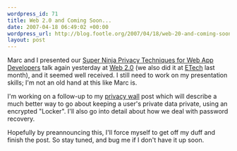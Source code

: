 ```yaml
--- 
wordpress_id: 71
title: Web 2.0 and Coming Soon...
date: 2007-04-18 06:49:02 +00:00
wordpress_url: http://blog.footle.org/2007/04/18/web-20-and-coming-soon/
layout: post
---
```

Marc and I presented our <a href="http://www.web2expo.com/cs/webex2007/view/e_sess/11865">Super Ninja Privacy Techniques for Web App Developers</a> talk again yesterday at <a href="http://www.web2expo.com/">Web 2.0</a> (we also did it at <a href="http://conferences.oreillynet.com/etech/">ETech</a> last month), and it seemed well received. I still need to work on my presentation skills; I'm not an old hand at this like Marc is.

I'm working on a follow-up to my <a href="http://blog.footle.org/2007/02/22/protecting-your-users-data-with-a-privacy-wall/">privacy wall</a> post which will describe a much better way to go about keeping a user's private data private, using an encrypted "Locker". I'll also go into detail about how we deal with password recovery.

Hopefully by preannouncing this, I'll force myself to get off my duff and finish the post. So stay tuned, and bug me if I don't have it up soon. 
